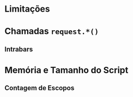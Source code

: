 
# Limitações

# Chamadas `request.*()`


## Intrabars


# Memória e Tamanho do Script

## Contagem de Escopos
